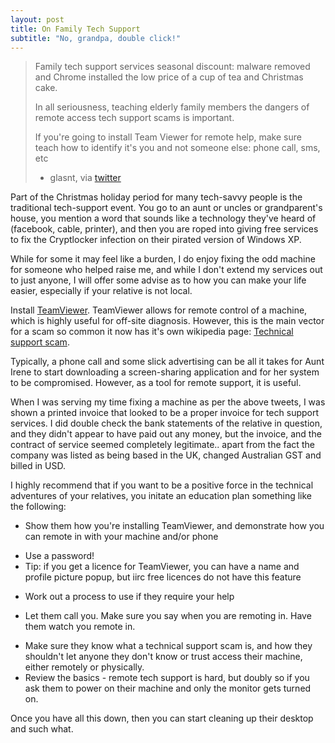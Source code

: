 ```yaml
---
layout: post
title: On Family Tech Support
subtitle: "No, grandpa, double click!"
---
```


> Family tech support services seasonal discount: malware removed and Chrome installed the low price of a cup of tea and Christmas cake.
> 
> In all seriousness, teaching elderly family members the dangers of remote access tech support scams is important.
> 
> If you're going to install Team Viewer for remote help, make sure teach how to identify it's you and not someone else: phone call, sms, etc
> 
> - glasnt, via [twitter](https://twitter.com/glasnt/status/681651991408283648)

Part of the Christmas holiday period for many tech-savvy people is the traditional tech-support event. You go to an aunt or uncles or grandparent's house, 
you mention a word that sounds like a technology they've heard of (facebook, cable, printer), and then you are roped into giving free
services to fix the Cryptlocker infection on their pirated version of Windows XP. 

While for some it may feel like a burden, I do enjoy fixing the odd machine for someone who helped raise me, and while I don't extend my services out 
to just anyone, I will offer some advise as to how you can make your life easier, especially if your relative is not local. 

Install [TeamViewer](https://www.teamviewer.com/en/index.aspx). TeamViewer allows for remote control of a machine, which is highly 
useful for off-site diagnosis. However, this is the main vector for a scam so common it now has it's own
wikipedia page: [Technical support scam](https://en.wikipedia.org/wiki/Technical_support_scam). 


Typically, a phone call and some slick advertising can be all it takes for Aunt Irene to start downloading a screen-sharing application and 
for her system to be compromised. However, as a tool for remote support, it is useful. 

When I was serving my time fixing a machine as per the above tweets, I was shown a printed invoice that looked to be a proper invoice for tech support services. I did double
check the bank statements of the relative in question, and they didn't appear to have paid out any money, but the invoice, and the contract of service seemed completely legitimate.. apart from the 
fact the company was listed as being based in the UK, changed Australian GST and billed in USD. 

I highly recommend that if you want to be a positive force in the technical adventures of your relatives, you initate an education plan something like the following: 
 * Show them how you're installing TeamViewer, and demonstrate how you can remote in with your machine and/or phone
  - Use a password!
  - Tip: if you get a licence for TeamViewer, you can have a name and profile picture popup, but iirc free licences do not have this feature
 * Work out a process to use if they require your help
  - Let them call you. Make sure you say when you are remoting in. Have them watch you remote in. 
 * Make sure they know what a technical support scam is, and how they shouldn't let anyone they don't know or trust access their machine, either remotely or physically. 
 * Review the basics - remote tech support is hard, but doubly so if you ask them to power on their machine and only the monitor gets turned on.
 
Once you have all this down, then you can start cleaning up their desktop and such what.
